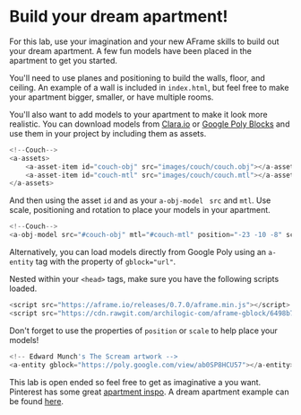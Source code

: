 # Build your dream apartment!

For this lab, use your imagination and your new AFrame skills to build out your dream apartment. A few fun models have been placed in the apartment to get you started.

You'll need to use planes and positioning to build the walls, floor, and ceiling. An example of a wall is included in `index.html`, but feel free to make your apartment bigger, smaller, or have multiple rooms.


You'll also want to add models to your apartment to make it look more realistic. You can download models from [Clara.io](https://clara.io/library) or [Google Poly Blocks](https://poly.google.com/) and use them in your project by including them as assets. 
 
```js
<!--Couch-->
<a-assets>
	<a-asset-item id="couch-obj" src="images/couch/couch.obj"></a-asset-item>
	<a-asset-item id="couch-mtl" src="images/couch/couch.mtl"></a-asset-item>
</a-assets>

```
 
And then using the asset ```id``` and as your ```a-obj-model ``` ```src``` and ```mtl```. Use scale, positioning and rotation to place your models in your apartment.

```js
<!--Couch-->
<a-obj-model src="#couch-obj" mtl="#couch-mtl" position="-23 -10 -8" scale="7 7 7"></a-obj-model>
```

Alternatively, you can load models directly from Google Poly using an `a-entity` tag with the property of `gblock="url"`.

Nested within your `<head>` tags, make sure you have the following scripts loaded.

```js
<script src="https://aframe.io/releases/0.7.0/aframe.min.js"></script>
<script src="https://cdn.rawgit.com/archilogic-com/aframe-gblock/6498b71d/dist/gblock.js"></script>
```
Don't forget to use the properties of `position` or `scale` to help place your models!

```js
<!-- Edward Munch's The Scream artwork -->
<a-entity gblock="https://poly.google.com/view/ab0SP8HCU57"></a-entity>
```

This lab is open ended so feel free to get as imaginative a you want. Pinterest has some great [apartment inspo](https://www.pinterest.com/saraseven/tiny-apartment-inspiration/?lp=true). A dream apartment example can be found [here](https://melaniep518.github.io/dream-apt/).
